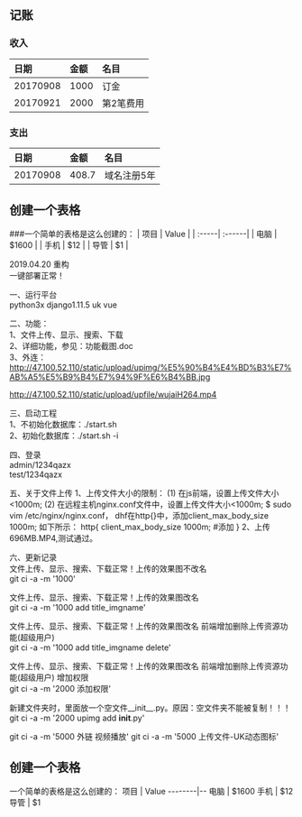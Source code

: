 ## 记账
### 收入
| 日期       | 金额   | 名目         |
| :-------- | :----- | :---------- |
| 20170908  | 1000   | 订金         | 
| 20170921  | 2000   | 第2笔费用     | 

### 支出


| 日期       | 金额   | 名目         |
| :-------- | :----- | :---------- |
| 20170908  | 408.7  | 域名注册5年   | 

## 创建一个表格
###一个简单的表格是这么创建的：
| 项目   | Value | 
| :-----| :------| 
| 电脑  | $1600 | 
| 手机  | $12  | 
| 导管  | $1 | 


2019.04.20 重构<br>
一键部署正常！<br>

一、运行平台<br>
python3x  django1.11.5 uk vue <br>

二、功能：<br>
1、文件上传、显示、搜索、下载 <br>
2、详细功能，参见：功能截图.doc <br>
3、外连：http://47.100.52.110/static/upload/upimg/%E5%90%B4%E4%BD%B3%E7%AB%A5%E5%B9%B4%E7%94%9F%E6%B4%BB.jpg

http://47.100.52.110/static/upload/upfile/wujaiH264.mp4

三、启动工程<br>
1、不初始化数据库：./start.sh <br>
2、初始化数据库：./start.sh -i <br>

四、登录<br>
admin/1234qazx<br>
test/1234qazx<br>

五、关于文件上传
1、上传文件大小的限制：
(1) 在js前端，设置上传文件大小<1000m; 
(2) 在远程主机nginx.conf文件中，设置上传文件大小<1000m;
$ sudo vim /etc/nginx/nginx.conf，
dhf在http{}中，添加client_max_body_size 1000m; 如下所示：
http{
 client_max_body_size 1000m;  #添加
}
2、上传696MB.MP4,测试通过。

六、更新记录<br>
文件上传、显示、搜索、下载正常！上传的效果图不改名<br>
git ci -a -m '1000'  <br>

文件上传、显示、搜索、下载正常！上传的效果图改名<br>
git ci -a -m '1000 add title_imgname' <br>

文件上传、显示、搜索、下载正常！上传的效果图改名 前端增加删除上传资源功能(超级用户)<br>
git ci -a -m '1000 add title_imgname delete'<br>

文件上传、显示、搜索、下载正常！上传的效果图改名 前端增加删除上传资源功能(超级用户) 增加权限  <br>
git ci -a -m '2000 添加权限'<br>

新建文件夹时，里面放一个空文件__init__.py。原因：空文件夹不能被复制！！！
git ci -a -m '2000 upimg add __init__.py'

git ci -a -m '5000 外链 视频播放'
git ci -a -m '5000 上传文件-UK动态图标'

## 创建一个表格
一个简单的表格是这么创建的：
项目   | Value
--------|--
电脑  | $1600
手机  | $12
导管  | $1
